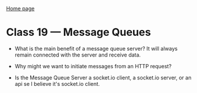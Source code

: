 [Home page](https://henok-6411.github.io/Reading-notes/)

# Class 19 — Message Queues

- What is the main benefit of a message queue server?
 It will always remain connected with the server and receive data. 
- Why might we want to initiate messages from an HTTP request?
 
- Is the Message Queue Server a socket.io client, a socket.io server, or an api se
 I believe it's socket.io client.
